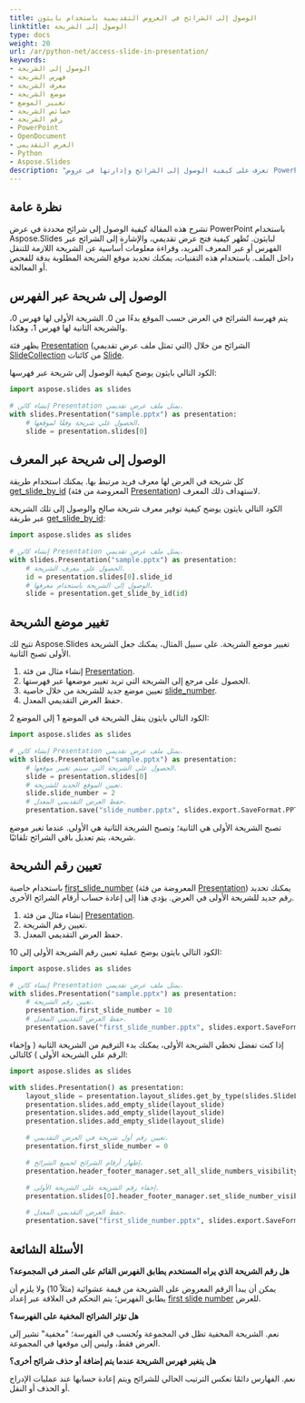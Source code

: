 ```yaml
---
title: الوصول إلى الشرائح في العروض التقديمية باستخدام بايثون
linktitle: الوصول إلى الشريحة
type: docs
weight: 20
url: /ar/python-net/access-slide-in-presentation/
keywords:
- الوصول إلى الشريحة
- فهرس الشريحة
- معرف الشريحة
- موضع الشريحة
- تغيير الموضع
- خصائص الشريحة
- رقم الشريحة
- PowerPoint
- OpenDocument
- العرض التقديمي
- Python
- Aspose.Slides
description: "تعرف على كيفية الوصول إلى الشرائح وإدارتها في عروض PowerPoint وOpenDocument باستخدام Aspose.Slides لبايثون عبر .NET. عزز الإنتاجية من خلال أمثلة الأكواد."
---
```


## **نظرة عامة**

تشرح هذه المقالة كيفية الوصول إلى شرائح محددة في عرض PowerPoint باستخدام Aspose.Slides لبايثون. تُظهر كيفية فتح عرض تقديمي، والإشارة إلى الشرائح عبر الفهرس أو عبر المعرف الفريد، وقراءة معلومات أساسية عن الشريحة اللازمة للتنقل داخل الملف. باستخدام هذه التقنيات، يمكنك تحديد موقع الشريحة المطلوبة بدقة للفحص أو المعالجة.

## **الوصول إلى شريحة عبر الفهرس**

يتم فهرسة الشرائح في العرض حسب الموقع بدءًا من 0. الشريحة الأولى لها فهرس 0، والشريحة الثانية لها فهرس 1، وهكذا.

يظهر فئة [Presentation](https://reference.aspose.com/slides/python-net/aspose.slides/presentation/) (التي تمثل ملف عرض تقديمي) الشرائح من خلال [SlideCollection](https://reference.aspose.com/slides/python-net/aspose.slides/slidecollection/) من كائنات [Slide](https://reference.aspose.com/slides/python-net/aspose.slides/slide/).

الكود التالي بايثون يوضح كيفية الوصول إلى شريحة عبر فهرسها:

```python
import aspose.slides as slides

# إنشاء كائن Presentation يمثل ملف عرض تقديمي.
with slides.Presentation("sample.pptx") as presentation:
    # الحصول على شريحة وفقًا لموقعها.
    slide = presentation.slides[0]
```

## **الوصول إلى شريحة عبر المعرف**

كل شريحة في العرض لها معرف فريد مرتبط بها. يمكنك استخدام طريقة [get_slide_by_id](https://reference.aspose.com/slides/python-net/aspose.slides/presentation/get_slide_by_id/) (المعروضة من فئة [Presentation](https://reference.aspose.com/slides/python-net/aspose.slides/presentation/)) لاستهداف ذلك المعرف.

الكود التالي بايثون يوضح كيفية توفير معرف شريحة صالح والوصول إلى تلك الشريحة عبر طريقة [get_slide_by_id](https://reference.aspose.com/slides/python-net/aspose.slides/presentation/get_slide_by_id/):

```python
import aspose.slides as slides

# إنشاء كائن Presentation يمثل ملف عرض تقديمي.
with slides.Presentation("sample.pptx") as presentation:
    # الحصول على معرف الشريحة.
    id = presentation.slides[0].slide_id
    # الوصول إلى الشريحة باستخدام معرفها.
    slide = presentation.get_slide_by_id(id)
```

## **تغيير موضع الشريحة**

تتيح لك Aspose.Slides تغيير موضع الشريحة. على سبيل المثال، يمكنك جعل الشريحة الأولى تصبح الثانية.

1. إنشاء مثال من فئة [Presentation](https://reference.aspose.com/slides/python-net/aspose.slides/presentation/).
2. الحصول على مرجع إلى الشريحة التي تريد تغيير موضعها عبر فهرستها.
3. تعيين موضع جديد للشريحة من خلال خاصية [slide_number](https://reference.aspose.com/slides/python-net/aspose.slides/slide/slide_number/).
4. حفظ العرض التقديمي المعدل.

الكود التالي بايثون ينقل الشريحة في الموضع 1 إلى الموضع 2:

```python
import aspose.slides as slides

# إنشاء كائن Presentation يمثل ملف عرض تقديمي.
with slides.Presentation("sample.pptx") as presentation:
    # الحصول على الشريحة التي سيتم تغيير موقعها.
    slide = presentation.slides[0]
    # تعيين الموقع الجديد للشريحة.
    slide.slide_number = 2
    # حفظ العرض التقديمي المعدل.
    presentation.save("slide_number.pptx", slides.export.SaveFormat.PPTX)
```

تصبح الشريحة الأولى هي الثانية؛ وتصبح الشريحة الثانية هي الأولى. عندما تغير موضع شريحة، يتم تعديل باقي الشرائح تلقائيًا.

## **تعيين رقم الشريحة**

باستخدام خاصية [first_slide_number](https://reference.aspose.com/slides/python-net/aspose.slides/presentation/first_slide_number/) (المعروضة من فئة [Presentation](https://reference.aspose.com/slides/python-net/aspose.slides/presentation/)) يمكنك تحديد رقم جديد للشريحة الأولى في العرض. يؤدي هذا إلى إعادة حساب أرقام الشرائح الأخرى.

1. إنشاء مثال من فئة [Presentation](https://reference.aspose.com/slides/python-net/aspose.slides/presentation/).
2. تعيين رقم الشريحة.
3. حفظ العرض التقديمي المعدل.

الكود التالي بايثون يوضح عملية تعيين رقم الشريحة الأولى إلى 10:

```python
import aspose.slides as slides

# إنشاء كائن Presentation يمثل ملف عرض تقديمي.
with slides.Presentation("sample.pptx") as presentation:
    # تعيين رقم الشريحة.
    presentation.first_slide_number = 10
    # حفظ العرض التقديمي المعدل.
    presentation.save("first_slide_number.pptx", slides.export.SaveFormat.PPTX)
```

إذا كنت تفضل تخطي الشريحة الأولى، يمكنك بدء الترقيم من الشريحة الثانية ( وإخفاء الرقم على الشريحة الأولى ) كالتالي:

```python
import aspose.slides as slides

with slides.Presentation() as presentation:
    layout_slide = presentation.layout_slides.get_by_type(slides.SlideLayoutType.BLANK)
    presentation.slides.add_empty_slide(layout_slide)
    presentation.slides.add_empty_slide(layout_slide)
    presentation.slides.add_empty_slide(layout_slide)

    # تعيين رقم أول شريحة في العرض التقديمي.
    presentation.first_slide_number = 0

    # إظهار أرقام الشرائح لجميع الشرائح.
    presentation.header_footer_manager.set_all_slide_numbers_visibility(True)

    # إخفاء رقم الشريحة على الشريحة الأولى.
    presentation.slides[0].header_footer_manager.set_slide_number_visibility(False)

    # حفظ العرض التقديمي المعدل.
    presentation.save("first_slide_number.pptx", slides.export.SaveFormat.PPTX)
```

## **الأسئلة الشائعة**

**هل رقم الشريحة الذي يراه المستخدم يطابق الفهرس القائم على الصفر في المجموعة؟**

يمكن أن يبدأ الرقم المعروض على الشريحة من قيمة عشوائية (مثلاً 10) ولا يلزم أن يطابق الفهرس؛ يتم التحكم في العلاقة عبر إعداد [first slide number](https://reference.aspose.com/slides/python-net/aspose.slides/presentation/first_slide_number/) للعرض.

**هل تؤثر الشرائح المخفية على الفهرسة؟**

نعم. الشريحة المخفية تظل في المجموعة وتُحسب في الفهرسة؛ "مخفية" تشير إلى العرض فقط، وليس إلى موقعها في المجموعة.

**هل يتغير فهرس الشريحة عندما يتم إضافة أو حذف شرائح أخرى؟**

نعم. الفهارس دائمًا تعكس الترتيب الحالي للشرائح ويتم إعادة حسابها عند عمليات الإدراج أو الحذف أو النقل.
